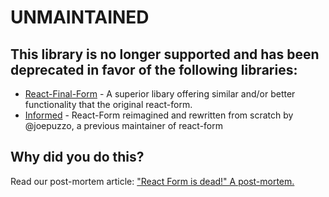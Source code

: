 # UNMAINTAINED

## This library is no longer supported and has been deprecated in favor of the following libraries:
- [React-Final-Form](https://github.com/final-form/react-final-form) - A superior libary offering similar and/or better functionality that the original react-form.
- [Informed](https://joepuzzo.github.io/informed) - React-Form reimagined and rewritten from scratch by @joepuzzo, a previous maintainer of react-form

## Why did you do this?

Read our post-mortem article: ["React Form is dead!" A post-mortem.](https://medium.com/@tannerlinsley/react-form-is-dead-a-post-mortem-b4c0e8f35981)
